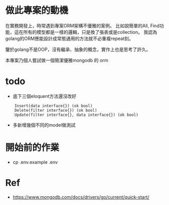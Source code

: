 # 做此專案的動機
在實務開發上，時常遇到專案ORM架構不優雅的案例。
比如說簡單的All, Find功能，這在所有的模型都是一樣的邏輯，只是換了張表或是collection。
我認為golang的ORM應能設計成常態通用的方法就不必重複repeat刻。

鑒於golang不是OOP，沒有繼承、抽象的概念，實作上也是思考了許久。

本專案乃個人嘗試做一個簡潔優雅mongodb 的 orm

# todo
- 底下三個eloquent方法還沒改好
```
    Insert(data interface{}) (ok bool)
	Delete(filter interface{}) (ok bool)
	Update(filter interface{}, data interface{}) (ok bool)
```
- 多新增幾個不同的model做測試
# 開始前的作業
- cp .env.example .env

# Ref
- https://www.mongodb.com/docs/drivers/go/current/quick-start/